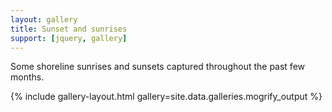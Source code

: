 ```yaml
---
layout: gallery
title: Sunset and sunrises
support: [jquery, gallery]
---
```

Some shoreline sunrises and sunsets captured throughout the past few months. 
<!--excerpt-->
{% include gallery-layout.html gallery=site.data.galleries.mogrify_output %}
